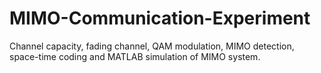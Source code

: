 # MIMO-Communication-Experiment
Channel  capacity, fading channel, QAM modulation, MIMO detection, space-time coding and  MATLAB simulation of MIMO system.
